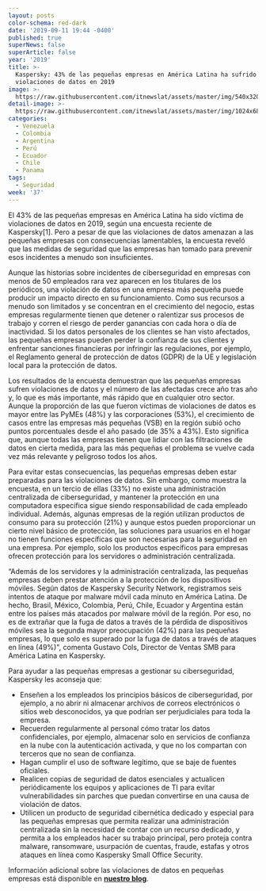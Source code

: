 ```yaml
---
layout: posts
color-schema: red-dark
date: '2019-09-11 19:44 -0400'
published: true
superNews: false
superArticle: false
year: '2019'
title: >-
  Kaspersky: 43% de las pequeñas empresas en América Latina ha sufrido
  violaciones de datos en 2019
image: >-
  https://raw.githubusercontent.com/itnewslat/assets/master/img/540x320/Vulnerabilidad-web-p.jpg
detail-image: >-
  https://raw.githubusercontent.com/itnewslat/assets/master/img/1024x680/Vulnerabilidad-web-g.jpg
categories:
  - Venezuela
  - Colombia
  - Argentina
  - Perú
  - Ecuador
  - Chile
  - Panama
tags:
  - Seguridad
week: '37'
---
```

El 43% de las pequeñas empresas en América Latina ha sido víctima de violaciones de datos en 2019, según una encuesta reciente de Kaspersky[1]. Pero a pesar de que las violaciones de datos amenazan a las pequeñas empresas con consecuencias lamentables, la encuesta reveló que las medidas de seguridad que las empresas han tomado para prevenir esos incidentes a menudo son insuficientes.

Aunque las historias sobre incidentes de ciberseguridad en empresas con menos de 50 empleados rara vez aparecen en los titulares de los periódicos, una violación de datos en una empresa más pequeña puede producir un impacto directo en su funcionamiento. Como sus recursos a menudo son limitados y se concentran en el crecimiento del negocio, estas empresas regularmente tienen que detener o ralentizar sus procesos de trabajo y corren el riesgo de perder ganancias con cada hora o día de inactividad. Si los datos personales de los clientes se han visto afectados, las pequeñas empresas pueden perder la confianza de sus clientes y enfrentar sanciones financieras por infringir las regulaciones, por ejemplo, el Reglamento general de protección de datos (GDPR) de la UE y legislación local para la protección de datos.

Los resultados de la encuesta demuestran que las pequeñas empresas sufren violaciones de datos y el número de las afectadas crece año tras año y, lo que es más importante, más rápido que en cualquier otro sector. Aunque la proporción de las que fueron víctimas de violaciones de datos es mayor entre las  PyMEs (48%) y las corporaciones (53%), el crecimiento de casos entre las empresas más pequeñas (VSB) en la región subió ocho puntos porcentuales desde el año pasado (de 35% a 43%). Esto significa que, aunque todas las empresas tienen que lidiar con las filtraciones de datos en cierta medida, para las más pequeñas el problema se vuelve cada vez más relevante y peligroso todos los años.

Para evitar estas consecuencias, las pequeñas empresas deben estar preparadas para las violaciones de datos. Sin embargo, como muestra la encuesta, en un tercio de ellas (33%) no existe una administración centralizada de ciberseguridad, y mantener la protección en una computadora específica sigue siendo responsabilidad de cada empleado individual. Además, algunas empresas de la región utilizan productos de consumo para su protección (21%) y aunque estos pueden proporcionar un cierto nivel básico de protección, las soluciones para usuarios en el hogar no tienen funciones específicas que son necesarias para la seguridad en una empresa. Por ejemplo, solo los productos específicos para empresas ofrecen protección para los servidores o administración centralizada.

“Además de los servidores y la administración centralizada, las pequeñas empresas deben prestar atención a la protección de los dispositivos móviles. Según datos de Kaspersky Security Network, registramos seis intentos de ataque por malware móvil cada minuto en América Latina. De hecho, Brasil, México, Colombia, Perú, Chile, Ecuador y Argentina están entre los países más atacados por malware móvil de la región. Por eso, no es de extrañar que la fuga de datos a través de la pérdida de dispositivos móviles sea la segunda mayor preocupación (42%) para las pequeñas empresas, lo que solo es superado por la fuga de datos a través de ataques en línea (49%)", comenta Gustavo Cols, Director de Ventas SMB para América Latina en Kaspersky. 

Para ayudar a las pequeñas empresas a gestionar su ciberseguridad, Kaspersky les aconseja que:

- Enseñen a los empleados los principios básicos de ciberseguridad, por ejemplo, a no abrir ni almacenar archivos de correos electrónicos o sitios web desconocidos, ya que podrían ser perjudiciales para toda la empresa.
- Recuerden regularmente al personal cómo tratar los datos confidenciales, por ejemplo, almacenar solo en servicios de confianza en la nube con la autenticación activada, y que no los compartan con terceros que no sean de confianza.
- Hagan cumplir el uso de software legítimo, que se baje de fuentes oficiales. 
- Realicen copias de seguridad de datos esenciales y actualicen periódicamente los equipos y aplicaciones de TI para evitar vulnerabilidades sin parches que puedan convertirse en una causa de violación de datos. 
- Utilicen un producto de seguridad cibernética dedicado y especial para las pequeñas empresas que permita realizar una administración centralizada sin la necesidad de contar con un recurso dedicado, y permita a los empleados hacer su trabajo principal, pero proteja contra malware, ransomware, usurpación de cuentas, fraude, estafas y otros ataques en línea como Kaspersky Small Office Security.

Información adicional sobre las violaciones de datos en pequeñas empresas está disponible en [**nuestro blog**](https://www.kaspersky.com/blog/data-protection-for-smb/). 